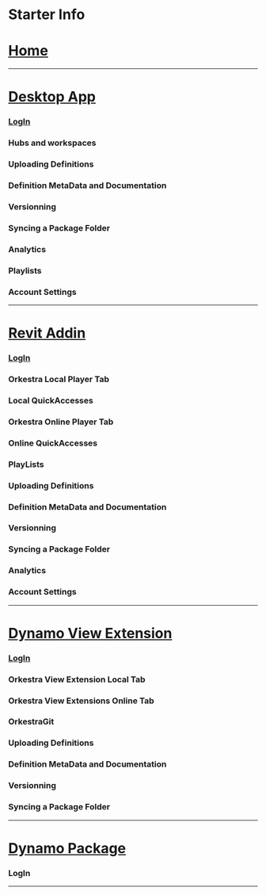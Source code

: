 # Starter Info
# [Home](https://github.com/MostafaElAyoubi/Orkestra_Online/wiki/_Home)
***

# [Desktop App](https://github.com/MostafaElAyoubi/Orkestra_Online/wiki/Orkestra-Desktop-App)
  ### [LogIn](https://github.com/MostafaElAyoubi/Orkestra_Online/wiki/Login-From-Desktop-App)
  ### Hubs and workspaces
  ### Uploading Definitions
  ### Definition MetaData and Documentation
  ### Versionning
  ### Syncing a Package Folder
  ### Analytics
  ### Playlists
  ### Account Settings

***

# [Revit Addin](https://github.com/MostafaElAyoubi/Orkestra_Online/wiki/Orkestra-Revit-Addin)
  ### [LogIn](https://github.com/MostafaElAyoubi/Orkestra_Online/wiki/Login-from-Revit-Addin)
  ### Orkestra Local Player Tab
  ### Local QuickAccesses
  ### Orkestra Online Player Tab
  ### Online QuickAccesses
  ### PlayLists
  ### Uploading Definitions
  ### Definition MetaData and Documentation
  ### Versionning
  ### Syncing a Package Folder
  ### Analytics
  ### Account Settings

***

# [Dynamo View Extension](https://github.com/MostafaElAyoubi/Orkestra_Online/wiki/Orkestra-View-Extension)
  ### [LogIn](https://github.com/MostafaElAyoubi/Orkestra_Online/wiki/Login-From-Dynamo-View-Extension)
  ### Orkestra View Extension Local Tab
  ### Orkestra View Extensions Online Tab
  ### OrkestraGit
  ### Uploading Definitions
  ### Definition MetaData and Documentation
  ### Versionning
  ### Syncing a Package Folder

***

# [Dynamo Package](https://github.com/MostafaElAyoubi/Orkestra_Online/wiki/Orkestra-Dynamo-Package)
  ### LogIn

***
